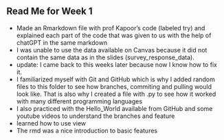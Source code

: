 ## Read Me for Week 1
- Made an Rmarkdown file with prof Kapoor’s code (labeled try) and explained each part of the code that was given to us with the help of chatGPT in the same markdown
- I was unable to use the data available on Canvas because it did not contain the same data as in the slides (survey_response_data). 
- update: I came back to this weeks later because now I know how to fix it.
- I familiarized myself with Git and GitHub which is why I added random files to this folder to see how branches, commiting and pulling would look like. That is also why I created a file with .py to see how it worked with many different programming languages
- I also practiced with the Hello_World available from GitHub and some youtube videos to understand the branches and feature
- learned how to use view
- The rmd was a nice introduction to basic features
